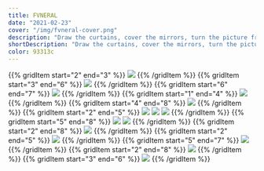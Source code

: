 ```yaml
---
title: FVNERAL
date: "2021-02-23"
cover: "/img/fvneral-cover.png"
description: "Draw the curtains, cover the mirrors, turn the picture frames, don the black ribbons. You are dead, but we are not mourning. We carried you, headless, down the streets. How we wished that angled blade would sever the legacy of your harm the way it severed your spine. How we wished your stain would wash away like your blood in the rain. How we wish your corpse will fester so that something can grow from it. So with all our hands we bury you deep."
shortDescription: "Draw the curtains, cover the mirrors, turn the picture frames, don the black ribbons. You are dead, but we are not mourning. With all our hands we bury you deep."
color: 93313c
---
```


{{% gridItem start="2" end="3" %}}
![](/img/fvneral/torch-left.png)
{{% /gridItem %}}
{{% gridItem start="3" end="6" %}}
![](/img/fvneral/DSC02688.png)
{{% /gridItem %}}
{{% gridItem start="6" end="7" %}}
![](/img/fvneral/torch-right.png)
{{% /gridItem %}}
{{% gridItem start="1" end="4" %}}
![](/img/fvneral/DSC02592.png)
{{% /gridItem %}}
{{% gridItem start="4" end="8" %}}
![](/img/fvneral/DSC02637.png)
{{% /gridItem %}}
{{% gridItem start="2" end="5" %}}
![](/img/fvneral/DSC02654.png)
![](/img/fvneral/rope.png)
![](/img/fvneral/DSC02703.png)
{{% /gridItem %}}
{{% gridItem start="5" end="8" %}}
![](/img/fvneral/DSC02686.png)
![](/img/fvneral/guillotine.png)
{{% /gridItem %}}
{{% gridItem start="2" end="8" %}}
![](/img/fvneral/DSC02642.png)
{{% /gridItem %}}
{{% gridItem start="2" end="5" %}}
![](/img/fvneral/DSC02751.png)
{{% /gridItem %}}
{{% gridItem start="5" end="7" %}}
![](/img/fvneral/DSC02620.png)
{{% /gridItem %}}
{{% gridItem start="2" end="8" %}}
![](/img/fvneral/DSC02625.png)
{{% /gridItem %}}
{{% gridItem start="3" end="6" %}}
![](/img/fvneral/tools.png)
{{% /gridItem %}}

